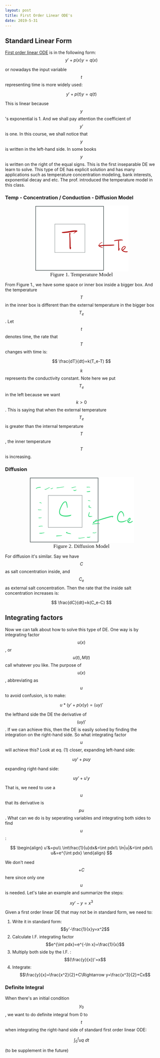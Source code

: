 ```yaml
---
layout: post
title: First Order Linear ODE's
date: 2019-5-31
---
```


## Standard Linear Form

<u>First order linear ODE</u> is in the following form:
$$
y'+p(x)y=q(x)
$$

or nowadays the input variable $$t$$ representing time is more widely used:

$$
y'+p(t)y=q(t)
$$

This is linear because $$y$$'s exponential is 1. And we shall pay attention the coefficient of $$y'$$ is one. In this course, we shall notice that $$y$$ is written in the left-hand side. In some books $$y$$ is written on the right of the equal signs. This is the first inseparable DE we learn to solve. This type of DE has explicit solution and has many applications such as temperature concentration modeling, bank interests, exponential decay and etc. The prof. introduced the temperature model in this class.

### Temp - Concentration / Conduction - Diffusion Model

<figure><img style="align-content: center; margin-left: auto; margin-right: auto; display: block;" src="../../assets/graph3.png">
  <figcaption style="text-align: center; font-family: MJXc-TeX-math-I,MJXc-TeX-math-Ix,MJXc-TeX-math-Iw; font-size: 1.1rem;">Figure 1. Temperature Model </figcaption>
</figure>

From Figure 1., we have some space or inner box inside a bigger box. And the temperature $$T$$ in the inner box is different than the external temperature in the bigger box $$T_e$$. Let $$t$$ denotes time, the rate that $$T$$ changes with time is:

$$
\frac{dT}{dt}=k(T_e-T)
$$

$$k$$ represents the conductivity constant. Note here we put $$T_e$$ in the left because we want $$k>0$$. This is saying that when the external temperature $$T_e$$ is greater than the internal temperature $$T$$, the inner temperature $$T$$ is increasing.  

### Diffusion

<figure><img style="align-content: center; margin-left: auto; margin-right: auto; display: block;" src="../../assets/graph4.png">
  <figcaption style="text-align: center; font-family: MJXc-TeX-math-I,MJXc-TeX-math-Ix,MJXc-TeX-math-Iw; font-size: 1.1rem;">Figure 2. Diffusion Model</figcaption>
</figure>

For diffusion it's similar. Say we have $$C$$ as salt concentration inside, and $$C_e$$ as external salt concentration. Then the rate that the inside salt concentration increases is:

$$
\frac{dC}{dt}=k(C_e-C)
$$


## Integrating factors

Now we can talk about how to solve this type of DE. One way is by integrating factor $$u(x)$$, or $$u(t), M(t)$$ call whatever you like. The purpose of $$u(x)$$, abbreviating as $$u$$ to avoid confusion, is to make:

$$
u*(y'+p(x)y)=(uy)'\tag{1}
$$

the lefthand side the DE the derivative of $$(uy)'$$. If we can achieve this, then the DE is easily solved by finding the integration on the right-hand side. So what integrating factor $$u$$ will achieve this? Look at eq. (1) closer, expanding left-hand side:

$$
uy'+puy
$$

expanding right-hand side:

$$
uy'+u'y
$$

That is, we need to use a $$u$$ that its derivative is $$pu$$. What can we do is by seperating variables  and integrating both sides to find $$u$$: 

$$
\begin{align}
u'&=pu\\
\int\frac{1}{u}dx&=\int pdx\\
\ln|u|&=\int pdx\\
u&=e^{\int pdx}
\end{align}
$$

We don't need $$+C$$ here since only one $$u$$ is needed. Let's take an example and summarize the steps:

$$
xy'-y=x^3
$$

Given a first order linear DE that may not be in standard form, we need to:

1. Write it in standard form: $$y'-\frac{1}{x}y=x^2$$
2. Calculate I.F. integrating factor $$e^{\int pdx}=e^{-\ln x}=\frac{1}{x}$$
3. Multiply both side by the I.F. :$$(\frac{y}{x})'=x$$
4. Integrate: $$\frac{y}{x}=\frac{x^2}{2}+C\Rightarrow y=\frac{x^3}{2}+Cx$$ 

### Definite Integral

When there's an initial condition $$y_0$$, we want to do definite integral from 0 to $$t$$ when integrating the right-hand side of standard first order linear ODE:

$$
\int_0^t uq\ dt
$$


(to be supplement in the future)


